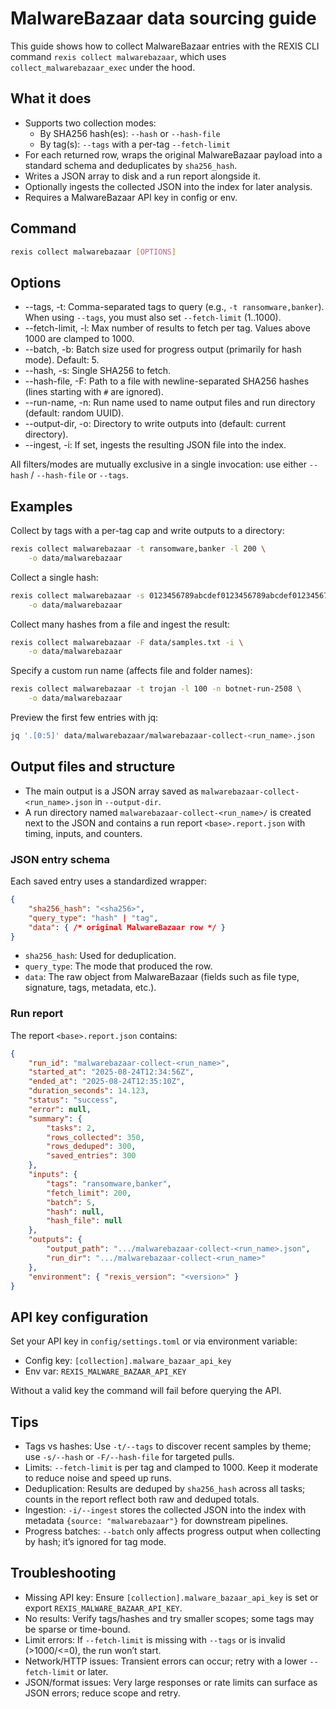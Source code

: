 # MalwareBazaar data sourcing guide

This guide shows how to collect MalwareBazaar entries with the REXIS CLI command `rexis collect malwarebazaar`, which uses `collect_malwarebazaar_exec` under the hood.

## What it does

- Supports two collection modes:
	- By SHA256 hash(es): `--hash` or `--hash-file`
	- By tag(s): `--tags` with a per-tag `--fetch-limit`
- For each returned row, wraps the original MalwareBazaar payload into a standard schema and deduplicates by `sha256_hash`.
- Writes a JSON array to disk and a run report alongside it.
- Optionally ingests the collected JSON into the index for later analysis.
- Requires a MalwareBazaar API key in config or env.

## Command

```bash
rexis collect malwarebazaar [OPTIONS]
```

## Options

- --tags, -t: Comma-separated tags to query (e.g., `-t ransomware,banker`). When using `--tags`, you must also set `--fetch-limit` (1..1000).
- --fetch-limit, -l: Max number of results to fetch per tag. Values above 1000 are clamped to 1000.
- --batch, -b: Batch size used for progress output (primarily for hash mode). Default: 5.
- --hash, -s: Single SHA256 to fetch.
- --hash-file, -F: Path to a file with newline-separated SHA256 hashes (lines starting with `#` are ignored).
- --run-name, -n: Run name used to name output files and run directory (default: random UUID).
- --output-dir, -o: Directory to write outputs into (default: current directory).
- --ingest, -i: If set, ingests the resulting JSON file into the index.

All filters/modes are mutually exclusive in a single invocation: use either `--hash` / `--hash-file` or `--tags`.

## Examples

Collect by tags with a per-tag cap and write outputs to a directory:

```bash
rexis collect malwarebazaar -t ransomware,banker -l 200 \
	-o data/malwarebazaar
```

Collect a single hash:

```bash
rexis collect malwarebazaar -s 0123456789abcdef0123456789abcdef0123456789abcdef0123456789abcdef \
	-o data/malwarebazaar
```

Collect many hashes from a file and ingest the result:

```bash
rexis collect malwarebazaar -F data/samples.txt -i \
	-o data/malwarebazaar
```

Specify a custom run name (affects file and folder names):

```bash
rexis collect malwarebazaar -t trojan -l 100 -n botnet-run-2508 \
	-o data/malwarebazaar
```

Preview the first few entries with jq:

```bash
jq '.[0:5]' data/malwarebazaar/malwarebazaar-collect-<run_name>.json
```

## Output files and structure

- The main output is a JSON array saved as `malwarebazaar-collect-<run_name>.json` in `--output-dir`.
- A run directory named `malwarebazaar-collect-<run_name>/` is created next to the JSON and contains a run report `<base>.report.json` with timing, inputs, and counters.

### JSON entry schema

Each saved entry uses a standardized wrapper:

```json
{
	"sha256_hash": "<sha256>",
	"query_type": "hash" | "tag",
	"data": { /* original MalwareBazaar row */ }
}
```

- `sha256_hash`: Used for deduplication.
- `query_type`: The mode that produced the row.
- `data`: The raw object from MalwareBazaar (fields such as file type, signature, tags, metadata, etc.).

### Run report

The report `<base>.report.json` contains:

```json
{
	"run_id": "malwarebazaar-collect-<run_name>",
	"started_at": "2025-08-24T12:34:56Z",
	"ended_at": "2025-08-24T12:35:10Z",
	"duration_seconds": 14.123,
	"status": "success",
	"error": null,
	"summary": {
		"tasks": 2,
		"rows_collected": 350,
		"rows_deduped": 300,
		"saved_entries": 300
	},
	"inputs": {
		"tags": "ransomware,banker",
		"fetch_limit": 200,
		"batch": 5,
		"hash": null,
		"hash_file": null
	},
	"outputs": {
		"output_path": ".../malwarebazaar-collect-<run_name>.json",
		"run_dir": ".../malwarebazaar-collect-<run_name>"
	},
	"environment": { "rexis_version": "<version>" }
}
```

## API key configuration

Set your API key in `config/settings.toml` or via environment variable:

- Config key: `[collection].malware_bazaar_api_key`
- Env var: `REXIS_MALWARE_BAZAAR_API_KEY`

Without a valid key the command will fail before querying the API.

## Tips

- Tags vs hashes: Use `-t/--tags` to discover recent samples by theme; use `-s/--hash` or `-F/--hash-file` for targeted pulls.
- Limits: `--fetch-limit` is per tag and clamped to 1000. Keep it moderate to reduce noise and speed up runs.
- Deduplication: Results are deduped by `sha256_hash` across all tasks; counts in the report reflect both raw and deduped totals.
- Ingestion: `-i/--ingest` stores the collected JSON into the index with metadata `{source: "malwarebazaar"}` for downstream pipelines.
- Progress batches: `--batch` only affects progress output when collecting by hash; it’s ignored for tag mode.

## Troubleshooting

- Missing API key: Ensure `[collection].malware_bazaar_api_key` is set or export `REXIS_MALWARE_BAZAAR_API_KEY`.
- No results: Verify tags/hashes and try smaller scopes; some tags may be sparse or time-bound.
- Limit errors: If `--fetch-limit` is missing with `--tags` or is invalid (>1000/<=0), the run won’t start.
- Network/HTTP issues: Transient errors can occur; retry with a lower `--fetch-limit` or later.
- JSON/format issues: Very large responses or rate limits can surface as JSON errors; reduce scope and retry.
